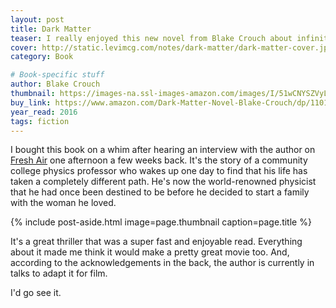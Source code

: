 ```yaml
---
layout: post
title: Dark Matter
teaser: I really enjoyed this new novel from Blake Crouch about infinite parallel universes and the possible paths our lives can take.   
cover: http://static.levimcg.com/notes/dark-matter/dark-matter-cover.jpg
category: Book

# Book-specific stuff
author: Blake Crouch
thumbnail: https://images-na.ssl-images-amazon.com/images/I/51wCNYSZVyL.jpg
buy_link: https://www.amazon.com/Dark-Matter-Novel-Blake-Crouch/dp/1101904224
year_read: 2016
tags: fiction
---
```

I bought this book on a whim after hearing an interview with the author on [Fresh Air](http://www.npr.org/programs/fresh-air/) one afternoon a few weeks back. It's the story of a community college physics professor who wakes up one day to find that his life has taken a completely different path. He's now the world-renowned physicist that he had once been destined to be before he decided to start a family with the woman he loved.

{% include post-aside.html
    image=page.thumbnail
    caption=page.title
%}

It's a great thriller that was a super fast and enjoyable read. Everything about it made me think it would make a pretty great movie too. And, according to the acknowledgements in the back, the author is currently in talks to adapt it for film.

I'd go see it.
